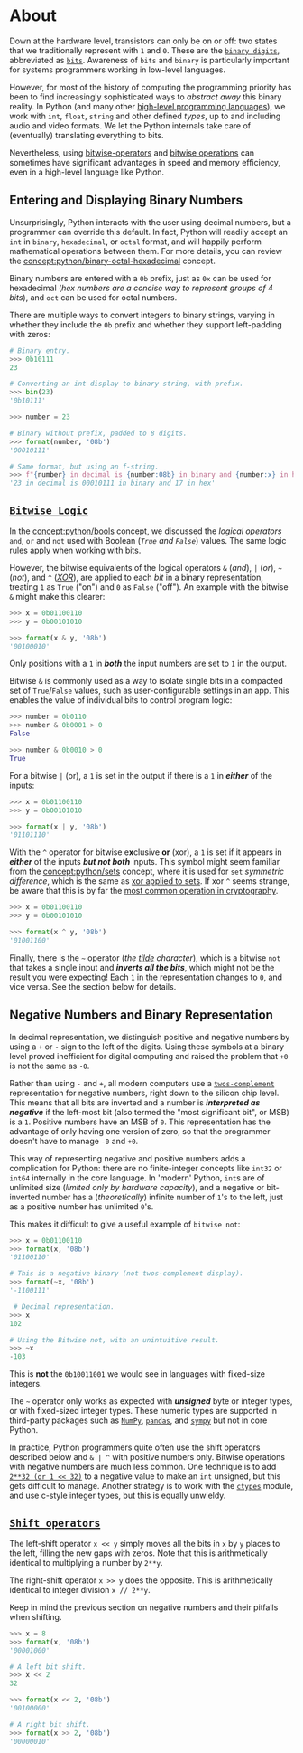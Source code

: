 # About

Down at the hardware level, transistors can only be on or off: two states that we traditionally represent with `1` and `0`.
These are the [`binary digits`][binary-digits], abbreviated as [`bits`][bits].
Awareness of `bits` and `binary` is particularly important for systems programmers working in low-level languages.

However, for most of the history of computing the programming priority has been to find increasingly sophisticated ways to _abstract away_ this binary reality.
In Python (and many other [high-level programming languages][high-level-language]), we work with `int`, `float`, `string` and other defined _types_, up to and including audio and video formats.
We let the Python internals take care of (eventually) translating everything to bits.

Nevertheless, using [bitwise-operators][python-bitwise-operators] and [bitwise operations][python-bitwise-operations] can sometimes have significant advantages in speed and memory efficiency, even in a high-level language like Python.


## Entering and Displaying Binary Numbers

Unsurprisingly, Python interacts with the user using decimal numbers, but a programmer can override this default.
In fact, Python will readily accept an `int` in `binary`, `hexadecimal`, or `octal` format, and will happily perform mathematical operations between them.
For more details, you can review the [concept:python/binary-octal-hexadecimal]() concept.

Binary numbers are entered with a `0b` prefix, just as `0x` can be used for hexadecimal (_hex numbers are a concise way to represent groups of 4 bits_), and `oct` can be used for octal numbers.

There are multiple ways to convert integers to binary strings, varying in whether they include the `0b` prefix and whether they support left-padding with zeros:


```python
# Binary entry.
>>> 0b10111
23

# Converting an int display to binary string, with prefix.
>>> bin(23)  
'0b10111'

>>> number = 23

# Binary without prefix, padded to 8 digits.
>>> format(number, '08b')  
'00010111'

# Same format, but using an f-string.
>>> f"{number} in decimal is {number:08b} in binary and {number:x} in hex" 
'23 in decimal is 00010111 in binary and 17 in hex'
```


## [`Bitwise Logic`][python-bitwise-operations]

In the [concept:python/bools]() concept, we discussed the _logical operators_ `and`, `or` and `not` used with Boolean (_`True` and `False`_) values.
The same logic rules apply when working with bits.

However, the bitwise equivalents of the logical operators `&` (_and_), `|` (_or_), `~` (_not_), and  `^` (_[XOR][xor]_), are applied to each _bit_ in a binary representation, treating `1` as `True` ("on") and `0` as `False` ("off").
An example with the bitwise `&` might make this clearer:


```python
>>> x = 0b01100110
>>> y = 0b00101010

>>> format(x & y, '08b')
'00100010'
```

Only positions with a `1` in _**both**_ the input numbers are set to `1` in the output.

Bitwise `&` is commonly used as a way to isolate single bits in a compacted set of `True`/`False` values, such as user-configurable settings in an app.
This enables the value of individual bits to control program logic:


```python
>>> number = 0b0110
>>> number & 0b0001 > 0
False

>>> number & 0b0010 > 0
True
```


For a bitwise `|` (or), a `1` is set in the output if there is a `1` in _**either**_ of the inputs:


```python
>>> x = 0b01100110
>>> y = 0b00101010

>>> format(x | y, '08b')
'01101110'
```


With the `^` operator for bitwise e**x**clusive **or** (xor), a `1` is set if it appears in _**either**_ of the inputs _**but not both**_ inputs.
This symbol might seem familiar from the [concept:python/sets]() concept, where it is used for `set` _symmetric difference_, which is the same as [xor applied to sets][symmetric-difference].
If xor `^` seems strange, be aware that this is by far the [most common operation in cryptography][xor-cipher].


```python
>>> x = 0b01100110
>>> y = 0b00101010

>>> format(x ^ y, '08b')
'01001100'
```


Finally, there is the `~` operator (_the [tilde][tilde] character_), which is a bitwise `not` that takes a single input and _**inverts all the bits**_, which might not be the result you were expecting!
Each `1` in the representation changes to `0`, and vice versa.
See the section below for details.


## Negative Numbers and Binary Representation

In decimal representation, we distinguish positive and negative numbers by using a `+` or `-` sign to the left of the digits.
Using these symbols at a binary level proved inefficient for digital computing and raised the problem that `+0` is not the same as `-0`.

Rather than using `-` and `+`, all modern computers use a [`twos-complement`][twos-complement] representation for negative numbers, right down to the silicon chip level.
This means that all bits are inverted and a number is _**interpreted as negative**_ if the left-most bit (also termed the "most significant bit", or MSB) is a `1`.
Positive numbers have an MSB of `0`.
This representation has the advantage of only having one version of zero, so that the programmer doesn't have to manage `-0` and `+0`.

This way of representing negative and positive numbers adds a complication for Python: there are no finite-integer concepts like `int32` or `int64` internally in the core language.
In 'modern' Python, `int`s are of unlimited size (_limited only by hardware capacity_), and a negative or bit-inverted number has a (_theoretically_) infinite number of `1`'s to the left, just as a positive number has unlimited `0`'s.

This makes it difficult to give a useful example of `bitwise not`:

```python
>>> x = 0b01100110
>>> format(x, '08b')
'01100110'

# This is a negative binary (not twos-complement display).
>>> format(~x, '08b')
'-1100111'  

 # Decimal representation.
>>> x
102

# Using the Bitwise not, with an unintuitive result.
>>> ~x
-103
```

This is **not** the `0b10011001` we would see in languages with fixed-size integers.

The `~` operator only works as expected with _**unsigned**_ byte or integer types, or with fixed-sized integer types.
These numeric types are supported in third-party packages such as [`NumPy`][numpy], [`pandas`][pandas], and [`sympy`][sympy] but not in core Python.

In practice, Python programmers quite often use the shift operators described below and `& | ^` with positive numbers only.
Bitwise operations with negative numbers are much less common.
One technique is to add [`2**32 (or 1 << 32)`][unsigned-int-python] to a negative value to make an `int` unsigned, but this gets difficult to manage.
Another strategy is to work with the [`ctypes`][ctypes-module] module, and use c-style integer types, but this is equally unwieldy.


## [`Shift operators`][bitwise-shift-operators]

The left-shift operator `x << y` simply moves all the bits in `x` by `y` places to the left, filling the new gaps with zeros.
Note that this is arithmetically identical to multiplying a number by `2**y`.

The right-shift operator `x >> y` does the opposite.
This is arithmetically identical to integer division `x // 2**y`.

Keep in mind the previous section on negative numbers and their pitfalls when shifting.


```python
>>> x = 8
>>> format(x, '08b')
'00001000'

# A left bit shift. 
>>> x << 2  
32

>>> format(x << 2, '08b')
'00100000'

# A right bit shift. 
>>> format(x >> 2, '08b')
'00000010'
```

[binary-digits]: https://www.khanacademy.org/computing/computers-and-internet/xcae6f4a7ff015e7d:digital-information/xcae6f4a7ff015e7d:binary-numbers/v/the-binary-number-system
[bits]: https://en.wikipedia.org/wiki/Bit
[bitwise-shift-operators]: https://docs.python.org/3/reference/expressions.html#shifting-operations
[ctypes-module]: https://docs.python.org/3/library/ctypes.html#module-ctypes
[high-level-language]: https://en.wikipedia.org/wiki/High-level_programming_language
[numpy]: https://numpy.org/doc/stable/user/basics.types.html
[pandas]: https://pandas.pydata.org/docs/reference/arrays.html#nullable-integer
[python-bitwise-operations]: https://docs.python.org/3/reference/expressions.html#binary-bitwise-operations
[python-bitwise-operators]: https://docs.python.org/3/reference/expressions.html#binary-arithmetic-operations
[symmetric-difference]: https://math.stackexchange.com/questions/84184/relation-between-xor-and-symmetric-difference#:~:text=It%20is%20the%20same%20thing,they%20are%20indeed%20the%20same.
[sympy]: https://docs.sympy.org/latest/modules/codegen.html#predefined-types
[tilde]: https://en.wikipedia.org/wiki/Tilde
[twos-complement]: https://en.wikipedia.org/wiki/Two%27s_complement#:~:text=Two's%20complement%20is%20the%20most,number%20is%20positive%20or%20negative.
[unsigned-int-python]: https://stackoverflow.com/a/20768199
[xor-cipher]: https://en.wikipedia.org/wiki/XOR_cipher
[xor]: https://stackoverflow.com/a/2451393

